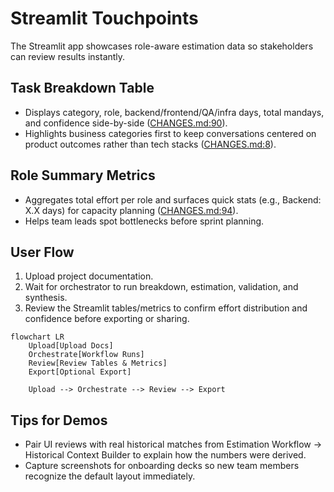 # Streamlit Touchpoints

The Streamlit app showcases role-aware estimation data so stakeholders can review results instantly.

## Task Breakdown Table
- Displays category, role, backend/frontend/QA/infra days, total mandays, and confidence side-by-side ([CHANGES.md:90](../../CHANGES.md:90)).
- Highlights business categories first to keep conversations centered on product outcomes rather than tech stacks ([CHANGES.md:8](../../CHANGES.md:8)).

## Role Summary Metrics
- Aggregates total effort per role and surfaces quick stats (e.g., Backend: X.X days) for capacity planning ([CHANGES.md:94](../../CHANGES.md:94)).
- Helps team leads spot bottlenecks before sprint planning.

## User Flow
1. Upload project documentation.
2. Wait for orchestrator to run breakdown, estimation, validation, and synthesis.
3. Review the Streamlit tables/metrics to confirm effort distribution and confidence before exporting or sharing.

```mermaid
flowchart LR
    Upload[Upload Docs]
    Orchestrate[Workflow Runs]
    Review[Review Tables & Metrics]
    Export[Optional Export]

    Upload --> Orchestrate --> Review --> Export
```

## Tips for Demos
- Pair UI reviews with real historical matches from Estimation Workflow → Historical Context Builder to explain how the numbers were derived.
- Capture screenshots for onboarding decks so new team members recognize the default layout immediately.
